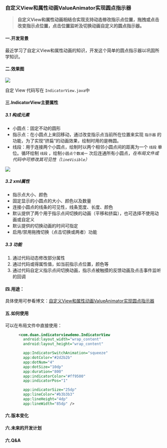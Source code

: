 ### 自定义View和属性动画ValueAnimator实现圆点指示器

>**自定义View和属性动画相结合实现支持动态修改指示点位置，拖拽或点击改变指示点位置，点击位置监听及切换动画自定义的圆点指示器。**

#### 一.开发背景
最近学习了自定义View和属性动画的知识，开发这个简单的圆点指示器以巩固所学知识。

#### 二.效果图

![](http://img.blog.csdn.net/20170406005647275?watermark/2/text/aHR0cDovL2Jsb2cuY3Nkbi5uZXQvYWltZWltZWlUUw==/font/5a6L5L2T/fontsize/400/fill/I0JBQkFCMA==/dissolve/70/gravity/SouthEast)

自定 View 代码写在 `IndicatorView.java`中
#### 三.IndicatorView主要属性
##### 3.1 构成元素
- 小圆点：固定不动的圆形
- 指示点：在小圆点上来回移动，通过改变指示点当前所在位置来实现 `指示器` 的功能，为了实现“挤扁”的动画效果，绘制时用的是椭圆。
- 线段：用于连接两个小圆点，绘制时以两个相邻小圆点间的距离为一个 `线段` 单位。循环绘制 `线段` ，绘制`小圆点个数减一` 次后连通所有小圆点，*在布局文件或代码中可修改其可见性（`lineVisible`）*

![](http://img.blog.csdn.net/20170406005737300?watermark/2/text/aHR0cDovL2Jsb2cuY3Nkbi5uZXQvYWltZWltZWlUUw==/font/5a6L5L2T/fontsize/400/fill/I0JBQkFCMA==/dissolve/70/gravity/SouthEast)
##### 3.2 xml属性
- 指示点大小、颜色
- 固定显示的小圆点的大小、颜色以及数量
- 连接小圆点的线条的可见性，线条宽度、长度、颜色
- 默认提供了两个用于指示点间切换的动画（平移和挤扁），也可选择不使用动画或自定义
- 默认提供的切换动画的时间可指定
- 启用/禁用拖拽切换（点击切换或两者）功能
##### 3.3 功能
1. 通过代码动态修改部分属性
2. 通过代码或得属性值，如当前指示点位置，颜色等
3. 通过代码自定义指示点间切换动画，指示点被触摸的反馈动画及点击事件监听的回调
#### 四.用途：

具体使用可参看博文：[自定义View和属性动画ValueAnimator实现圆点指示器](http://blog.csdn.net/aimeimeiTS/article/details/69370853)
#### 五.如何使用
可以在布局文件中直接使用：
``` xml
      <com.duan.indicatorviewdemo.IndicatorView
        android:layout_width="wrap_content"
        android:layout_height="wrap_content"

        app:IndicatorSwitchAnimation="squeeze"
        app:dotColor="#2d2b2b"
        app:dotNum="4"
        app:dotSize="10dp"
        app:duration="800"
        app:indicatorColor="#ff9500"
        app:indicatorPos="1"

        app:indicatorSize="25dp"
        app:lineColor="#b3b3b3"
        app:lineHeight="4dp"
        app:lineWidth="85dp" />
```
#### 六.版本变化

#### 六.未来的开发计划


#### 六.Q&A
